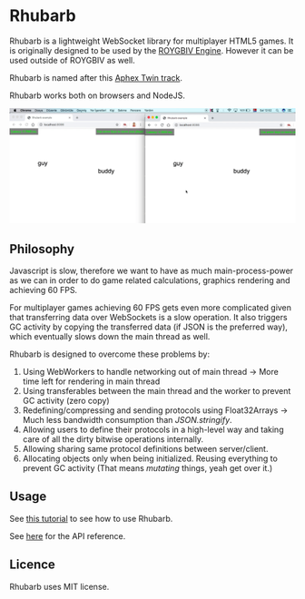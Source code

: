 # Rhubarb

Rhubarb is a lightweight WebSocket library for multiplayer HTML5 games. It is originally designed to be used by the [ROYGBIV Engine](https://github.com/oguzeroglu/ROYGBIV). However it can be used outside of ROYGBIV as well.

Rhubarb is named after this [Aphex Twin track](https://www.youtube.com/watch?v=_AWIqXzvX-U).

Rhubarb works both on browsers and NodeJS.


![](/rhubarb.gif?raw=true)    

## Philosophy

Javascript is slow, therefore we want to have as much main-process-power as we can
in order to do game related calculations, graphics rendering and achieving 60 FPS.

For multiplayer games achieving 60 FPS gets even more complicated given that transferring data
over WebSockets is a slow operation. It also triggers GC activity by copying the transferred
data (if JSON is the preferred way), which eventually slows down the main thread as well.

Rhubarb is designed to overcome these problems by:

1. Using WebWorkers to handle networking out of main thread -> More time left for rendering in main thread
2. Using transferables between the main thread and the worker to prevent GC activity (zero copy)
3. Redefining/compressing and sending protocols using Float32Arrays -> Much less bandwidth consumption than *JSON.stringify*.
4. Allowing users to define their protocols in a high-level way and taking care of all the dirty bitwise operations internally.
5. Allowing sharing same protocol definitions between server/client.
6. Allocating objects only when being initialized. Reusing everything to prevent GC activity (That means *mutating* things, yeah get over it.)

## Usage

See [this tutorial](https://github.com/oguzeroglu/Rhubarb/wiki/Getting-started) to see how to use Rhubarb.

See [here](https://github.com/oguzeroglu/Rhubarb/wiki/API-reference) for the API reference.

## Licence

Rhubarb uses MIT license.
